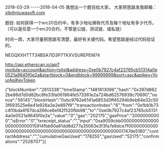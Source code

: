 2018-03-29 -----2018-04-05
我想出一个题目给大家， 大家把思路发我邮箱：xlb@niuwasoft.com 

题目: 
如何获得一个erc20合约中，有多少地址拥有代币及每个地址有多少代币。
（可以是任意一个erc20合约，不管是公链、测试链、或私链）

时间一周，大家尽量把思路写清楚，最好有关键代码。希望思路是经过代码验证的。

NEGQXXHTTT34BSA7ID3P7TKXVSUREPEM74

http://api.etherscan.io/api?module=account&action=txlist&address=0xe0b7927c4af23765cb51314a0e0521a9645f0e2a&startblock=0&endblock=99999999&sort=asc&apikey=YourApiKeyToken

{"blockNumber":"2813338","timeStamp":"1481813096","hash":"0x397d8622be86d7d0d82bc8fe33fa061964fe573361e2a724bd62576939c70690","nonce":"56145","blockHash":"0xbc9762e6141a6853d3ff45294b9eb64e32c503f693525e6e41e926a3e2e897f9","transactionIndex":"6","from":"0xfbb1b73c4f0bda4f67dca266ce6ef42f520fbb98","to":"0xe0b7927c4af23765cb51314a0e0521a9645f0e2a","value":"0","gas":"202175","gasPrice":"20000000000","isError":"0","txreceipt_status":"","input":"0xa9059cbb00000000000000000000000015914fbb60a61dd8d277a35063e3f3fa7e8dce7f0000000000000000000000000000000000000000000000000000001747de5180","contractAddress":"","cumulativeGasUsed":"178255","gasUsed":"52175","confirmations":"2528707"}]